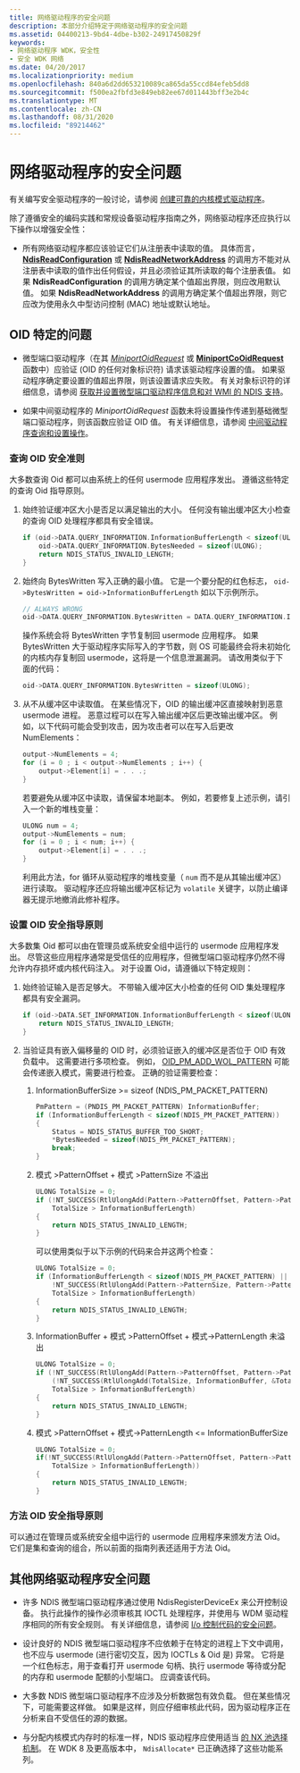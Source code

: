 ```yaml
---
title: 网络驱动程序的安全问题
description: 本部分介绍特定于网络驱动程序的安全问题
ms.assetid: 04400213-9bd4-4dbe-b302-24917450829f
keywords:
- 网络驱动程序 WDK，安全性
- 安全 WDK 网络
ms.date: 04/20/2017
ms.localizationpriority: medium
ms.openlocfilehash: 840a6d2dd653210089ca865da55ccd84efeb5dd8
ms.sourcegitcommit: f500ea2fbfd3e849eb82ee67d011443bff3e2b4c
ms.translationtype: MT
ms.contentlocale: zh-CN
ms.lasthandoff: 08/31/2020
ms.locfileid: "89214462"
---
```

# <a name="security-issues-for-network-drivers"></a>网络驱动程序的安全问题

有关编写安全驱动程序的一般讨论，请参阅 [创建可靠的内核模式驱动程序](../kernel/creating-reliable-kernel-mode-drivers.md)。

除了遵循安全的编码实践和常规设备驱动程序指南之外，网络驱动程序还应执行以下操作以增强安全性：

- 所有网络驱动程序都应该验证它们从注册表中读取的值。 具体而言， [**NdisReadConfiguration**](/windows-hardware/drivers/ddi/ndis/nf-ndis-ndisreadconfiguration) 或 [**NdisReadNetworkAddress**](/windows-hardware/drivers/ddi/ndis/nf-ndis-ndisreadnetworkaddress) 的调用方不能对从注册表中读取的值作出任何假设，并且必须验证其所读取的每个注册表值。 如果 **NdisReadConfiguration** 的调用方确定某个值超出界限，则应改用默认值。 如果 **NdisReadNetworkAddress** 的调用方确定某个值超出界限，则它应改为使用永久中型访问控制 (MAC) 地址或默认地址。

## <a name="oid-specific-issues"></a>OID 特定的问题

- 微型端口驱动程序（在其 [*MiniportOidRequest*](/windows-hardware/drivers/ddi/ndis/nc-ndis-miniport_oid_request) 或 [**MiniportCoOidRequest**](/windows-hardware/drivers/ddi/ndis/nc-ndis-miniport_co_oid_request) 函数中）应验证 (OID 的任何对象标识符) 请求该驱动程序设置的值。 如果驱动程序确定要设置的值超出界限，则该设置请求应失败。 有关对象标识符的详细信息，请参阅 [获取并设置微型端口驱动程序信息和对 WMI 的 NDIS 支持](obtaining-and-setting-miniport-driver-information-and-ndis-support-for.md)。

- 如果中间驱动程序的 *MiniportOidRequest* 函数未将设置操作传递到基础微型端口驱动程序，则该函数应验证 OID 值。 有关详细信息，请参阅 [中间驱动程序查询和设置操作](intermediate-driver-query-and-set-operations.md)。

### <a name="query-oid-security-guidelines"></a>查询 OID 安全准则

大多数查询 Oid 都可以由系统上的任何 usermode 应用程序发出。 遵循这些特定的查询 Oid 指导原则。

1. 始终验证缓冲区大小是否足以满足输出的大小。 任何没有输出缓冲区大小检查的查询 OID 处理程序都具有安全错误。

    ```c++
    if (oid->DATA.QUERY_INFORMATION.InformationBufferLength < sizeof(ULONG)) {
        oid->DATA.QUERY_INFORMATION.BytesNeeded = sizeof(ULONG);
        return NDIS_STATUS_INVALID_LENGTH;
    }
    ```

2. 始终向 BytesWritten 写入正确的最小值。 它是一个要分配的红色标志， `oid->BytesWritten = oid->InformationBufferLength` 如以下示例所示。

    ```c++
    // ALWAYS WRONG
    oid->DATA.QUERY_INFORMATION.BytesWritten = DATA.QUERY_INFORMATION.InformationBufferLength; 
    ```

    操作系统会将 BytesWritten 字节复制回 usermode 应用程序。 如果 BytesWritten 大于驱动程序实际写入的字节数，则 OS 可能最终会将未初始化的内核内存复制回 usermode，这将是一个信息泄漏漏洞。 请改用类似于下面的代码：

    ```c++
    oid->DATA.QUERY_INFORMATION.BytesWritten = sizeof(ULONG);
    ``` 

3. 从不从缓冲区中读取值。 在某些情况下，OID 的输出缓冲区直接映射到恶意 usermode 进程。 恶意过程可以在写入输出缓冲区后更改输出缓冲区。 例如，以下代码可能会受到攻击，因为攻击者可以在写入后更改 NumElements：

    ```c++
    output->NumElements = 4;
    for (i = 0 ; i < output->NumElements ; i++) {
        output->Element[i] = . . .;
    }
    ```
    若要避免从缓冲区中读取，请保留本地副本。 例如，若要修复上述示例，请引入一个新的堆栈变量：

    ```c++
    ULONG num = 4;
    output->NumElements = num;
    for (i = 0 ; i < num; i++) {
        output->Element[i] = . . .;
    }
    ```

    利用此方法，for 循环从驱动程序的堆栈变量（ `num` 而不是从其输出缓冲区）进行读取。 驱动程序还应将输出缓冲区标记为 `volatile` 关键字，以防止编译器无提示地撤消此修补程序。

### <a name="set-oid-security-guidelines"></a>设置 OID 安全指导原则

大多数集 Oid 都可以由在管理员或系统安全组中运行的 usermode 应用程序发出。 尽管这些应用程序通常是受信任的应用程序，但微型端口驱动程序仍然不得允许内存损坏或内核代码注入。 对于设置 Oid，请遵循以下特定规则：

1.  始终验证输入是否足够大。 不带输入缓冲区大小检查的任何 OID 集处理程序都具有安全漏洞。

    ```c++
    if (oid->DATA.SET_INFORMATION.InformationBufferLength < sizeof(ULONG)) {
        return NDIS_STATUS_INVALID_LENGTH;
    }
    ```

2. 当验证具有嵌入偏移量的 OID 时，必须验证嵌入的缓冲区是否位于 OID 有效负载中。 这需要进行多项检查。 例如， [OID_PM_ADD_WOL_PATTERN](./oid-pm-add-wol-pattern.md) 可能会传递嵌入模式，需要进行检查。 正确的验证需要检查：

    1. InformationBufferSize >= sizeof (NDIS_PM_PACKET_PATTERN) 

        ```c++
        PmPattern = (PNDIS_PM_PACKET_PATTERN) InformationBuffer;
        if (InformationBufferLength < sizeof(NDIS_PM_PACKET_PATTERN))
        {
            Status = NDIS_STATUS_BUFFER_TOO_SHORT;
            *BytesNeeded = sizeof(NDIS_PM_PACKET_PATTERN);
            break;
        }
        ```

    2. 模式 >PatternOffset + 模式 >PatternSize 不溢出

        ```c++
        ULONG TotalSize = 0;
        if (!NT_SUCCESS(RtlUlongAdd(Pattern->PatternOffset, Pattern->PatternSize, &TotalSize) ||
            TotalSize > InformationBufferLength) 
        {
            return NDIS_STATUS_INVALID_LENGTH;
        }
        ```

        可以使用类似于以下示例的代码来合并这两个检查：

        ```c++
        ULONG TotalSize = 0;
        if (InformationBufferLength < sizeof(NDIS_PM_PACKET_PATTERN) ||
            !NT_SUCCESS(RtlUlongAdd(Pattern->PatternSize, Pattern->PatternOffset, &TotalSize) ||
            TotalSize > InformationBufferLength) 
        {
            return NDIS_STATUS_INVALID_LENGTH;
        }
        ```
   
    3. InformationBuffer + 模式 >PatternOffset + 模式->PatternLength 未溢出

        ```c++
        ULONG TotalSize = 0;
        if (!NT_SUCCESS(RtlUlongAdd(Pattern->PatternOffset, Pattern->PatternLength, &TotalSize) ||
            (!NT_SUCCESS(RtlUlongAdd(TotalSize, InformationBuffer, &TotalSize) ||
            TotalSize > InformationBufferLength) 
        {
            return NDIS_STATUS_INVALID_LENGTH;
        }
        ```

    4. 模式 >PatternOffset + 模式->PatternLength <= InformationBufferSize

        ```c++
        ULONG TotalSize = 0;
        if(!NT_SUCCESS(RtlUlongAdd(Pattern->PatternOffset, Pattern->PatternLength, &TotalSize) ||
            TotalSize > InformationBufferLength)) 
        {
            return NDIS_STATUS_INVALID_LENGTH;
        }
        ```
   
### <a name="method-oid-security-guidelines"></a>方法 OID 安全指导原则

可以通过在管理员或系统安全组中运行的 usermode 应用程序来颁发方法 Oid。 它们是集和查询的组合，所以前面的指南列表还适用于方法 Oid。

## <a name="other-network-driver-security-issues"></a>其他网络驱动程序安全问题

- 许多 NDIS 微型端口驱动程序通过使用 NdisRegisterDeviceEx 来公开控制设备。 执行此操作的操作必须审核其 IOCTL 处理程序，并使用与 WDM 驱动程序相同的所有安全规则。 有关详细信息，请参阅 [I/o 控制代码的安全问题](../kernel/security-issues-for-i-o-control-codes.md)。

- 设计良好的 NDIS 微型端口驱动程序不应依赖于在特定的进程上下文中调用，也不应与 usermode (进行密切交互，因为 IOCTLs & Oid 是) 异常。 它将是一个红色标志，用于查看打开 usermode 句柄、执行 usermode 等待或分配的内存和 usermode 配额的小型端口。 应调查该代码。

- 大多数 NDIS 微型端口驱动程序不应涉及分析数据包有效负载。 但在某些情况下，可能需要这样做。 如果是这样，则应仔细审核此代码，因为驱动程序正在分析来自不受信任的源的数据。

- 与分配内核模式内存时的标准一样，NDIS 驱动程序应使用适当 [的 NX 池选择机制](../kernel/nx-pool-opt-in-mechanisms.md)。 在 WDK 8 及更高版本中， `NdisAllocate*` 已正确选择了这些功能系列。